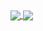 <a href="https://github.com/nysos3">
  <img align="center" src="https://github-readme-stats-nysos3.vercel.app/api?username=nysos3&hide=contribs&count_private=true&show_icons=true&theme=solarized-dark" />
</a>
<a href="https://github.com/nysos3">
  <img align="center" src="https://github-readme-stats-nysos3.vercel.app/api/top-langs/?username=nysos3&theme=solarized-dark&layout=compact&hide=html" />
</a>

<!--
**nysos3/nysos3** is a ✨ _special_ ✨ repository because its `README.md` (this file) appears on your GitHub profile.

Here are some ideas to get you started:

- 🔭 I’m currently working on ...
- 🌱 I’m currently learning ...
- 👯 I’m looking to collaborate on ...
- 🤔 I’m looking for help with ...
- 💬 Ask me about ...
- 📫 How to reach me: ...
- 😄 Pronouns: ...
- ⚡ Fun fact: ...
-->
